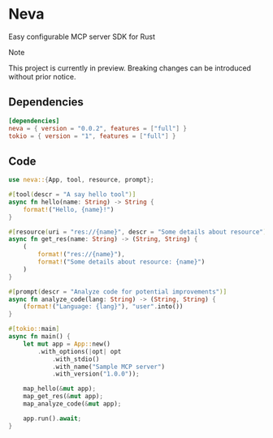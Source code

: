 # Neva
Easy configurable MCP server SDK for Rust

> [!NOTE]  
> This project is currently in preview. Breaking changes can be introduced without prior notice.

## Dependencies
```toml
[dependencies]
neva = { version = "0.0.2", features = ["full"] }
tokio = { version = "1", features = ["full"] }
```

## Code

```rust
use neva::{App, tool, resource, prompt};

#[tool(descr = "A say hello tool")]
async fn hello(name: String) -> String {
    format!("Hello, {name}!")
}

#[resource(uri = "res://{name}", descr = "Some details about resource")]
async fn get_res(name: String) -> (String, String) {
    (
        format!("res://{name}"),
        format!("Some details about resource: {name}")
    )
}

#[prompt(descr = "Analyze code for potential improvements")]
async fn analyze_code(lang: String) -> (String, String) {
    (format!("Language: {lang}"), "user".into())
}

#[tokio::main]
async fn main() {
    let mut app = App::new()
        .with_options(|opt| opt
            .with_stdio()
            .with_name("Sample MCP server")
            .with_version("1.0.0"));

    map_hello(&mut app);
    map_get_res(&mut app);
    map_analyze_code(&mut app);

    app.run().await;
}
```
